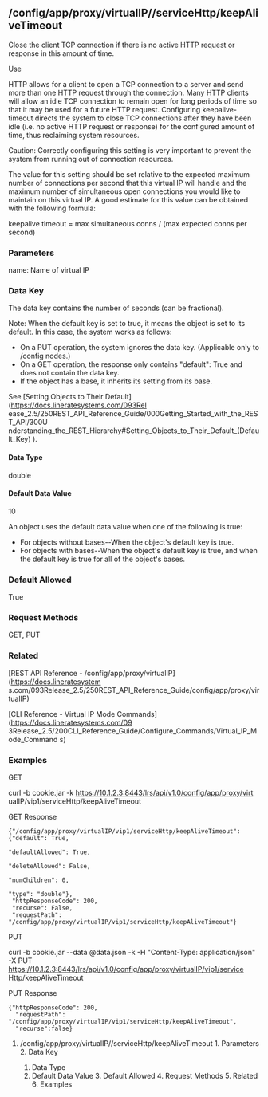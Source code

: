 ## /config/app/proxy/virtualIP/<name>/serviceHttp/keepAliveTimeout

Close the client TCP connection if there is no active HTTP request or response
in this amount of time.

Use

HTTP allows for a client to open a TCP connection to a server and send more
than one HTTP request through the connection. Many HTTP clients will allow an
idle TCP connection to remain open for long periods of time so that it may be
used for a future HTTP request. Configuring keepalive-timeout directs the
system to close TCP connections after they have been idle (i.e. no active HTTP
request or response) for the configured amount of time, thus reclaiming system
resources.

Caution: Correctly configuring this setting is very important to prevent the
system from running out of connection resources.

The value for this setting should be set relative to the expected maximum
number of connections per second that this virtual IP will handle and the
maximum number of simultaneous open connections you would like to maintain on
this virtual IP. A good estimate for this value can be obtained with the
following formula:

keepalive timeout = max simultaneous conns / (max expected conns per second)

### Parameters

name: Name of virtual IP

### Data Key

The data key contains the number of seconds (can be fractional).

Note: When the default key is set to true, it means the object is set to its
default. In this case, the system works as follows:

  * On a PUT operation, the system ignores the data key. (Applicable only to /config nodes.)
  * On a GET operation, the response only contains "default": True and does not contain the data key.
  * If the object has a base, it inherits its setting from its base.

See [Setting Objects to Their Default](https://docs.lineratesystems.com/093Rel
ease_2.5/250REST_API_Reference_Guide/000Getting_Started_with_the_REST_API/300U
nderstanding_the_REST_Hierarchy#Setting_Objects_to_Their_Default_(Default_Key)
).

#### Data Type

double

#### Default Data Value

10

An object uses the default data value when one of the following is true:

  * For objects without bases--When the object's default key is true.
  * For objects with bases--When the object's default key is true, and when the default key is true for all of the object's bases.

### Default Allowed

True

### Request Methods

GET, PUT

### Related

[REST API Reference - /config/app/proxy/virtualIP](https://docs.lineratesystem
s.com/093Release_2.5/250REST_API_Reference_Guide/config/app/proxy/virtualIP)

[CLI Reference - Virtual IP Mode Commands](https://docs.lineratesystems.com/09
3Release_2.5/200CLI_Reference_Guide/Configure_Commands/Virtual_IP_Mode_Command
s)

### Examples

GET

curl -b cookie.jar -k https://10.1.2.3:8443/lrs/api/v1.0/config/app/proxy/virt
ualIP/vip1/serviceHttp/keepAliveTimeout

GET Response

    
    {"/config/app/proxy/virtualIP/vip1/serviceHttp/keepAliveTimeout": {"default": True,
                                                                       "defaultAllowed": True,
                                                                       "deleteAllowed": False,
                                                                       "numChildren": 0,
                                                                       "type": "double"},
     "httpResponseCode": 200,
     "recurse": False,
     "requestPath": "/config/app/proxy/virtualIP/vip1/serviceHttp/keepAliveTimeout"}
    

PUT

curl -b cookie.jar --data @data.json -k -H "Content-Type: application/json" -X
PUT https://10.1.2.3:8443/lrs/api/v1.0/config/app/proxy/virtualIP/vip1/service
Http/keepAliveTimeout

PUT Response

    
    {"httpResponseCode": 200,
      "requestPath": "/config/app/proxy/virtualIP/vip1/serviceHttp/keepAliveTimeout",
      "recurse":false}

  1. /config/app/proxy/virtualIP/<name>/serviceHttp/keepAliveTimeout
    1. Parameters
    2. Data Key
      1. Data Type
      2. Default Data Value
    3. Default Allowed
    4. Request Methods
    5. Related
    6. Examples

